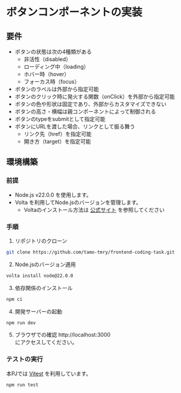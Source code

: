 # ボタンコンポーネントの実装
## 要件
- ボタンの状態は次の4種類がある
  - 非活性（disabled）
  - ローディング中（loading）
  - ホバー時（hover）
  - フォーカス時（focus）
- ボタンのラベルは外部から指定可能
- ボタンのクリック時に発火する関数（onClick）を外部から指定可能
- ボタンの色や形状は固定であり、外部からカスタマイズできない
- ボタンの高さ・横幅は親コンポーネントによって制御される
- ボタンのtypeをsubmitとして指定可能
- ボタンにURLを渡した場合、リンクとして振る舞う
  - リンク先（href）を指定可能
  - 開き方（target）を指定可能

## 環境構築
### 前提
- Node.js v22.0.0 を使用します。
- Volta を利用してNode.jsのバージョンを管理します。
  - Voltaのインストール方法は [公式サイト](https://volta.sh/) を参照してください

### 手順
1. リポジトリのクローン
```bash
git clone https://github.com/tamo-tmry/frontend-coding-task.git
```

2. Node.jsのバージョン適用
```bash
volta install node@22.0.0
```

3. 依存関係のインストール
```bash
npm ci
```

4. 開発サーバーの起動
```bash
npm run dev
```

5. ブラウザでの確認
http://localhost:3000  
にアクセスしてください。

### テストの実行
本PJでは [Vitest](https://vitest.dev/) を利用しています。  

```bash
npm run test
```
